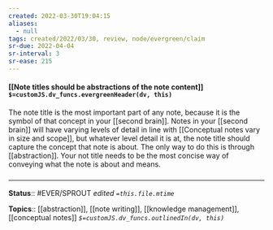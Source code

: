 ```yaml
---
created: 2022-03-30T19:04:15 
aliases:
  - null
tags: created/2022/03/30, review, node/evergreen/claim
sr-due: 2022-04-04
sr-interval: 3
sr-ease: 215
---
```


#### [[Note titles should be abstractions of the note content]] `$=customJS.dv_funcs.evergreenHeader(dv, this)`

The note title is the most important part of any note, because it is the symbol of that concept in your [[second brain]]. 
Notes in your [[second brain]] will have varying levels of detail in line with
[[Conceptual notes vary in size and scope]], 
but whatever level detail it is at,
the note title should capture the concept that note is about.
The only way to do this is through [[abstraction]]. 
Your not title needs to be the most concise way of conveying what the note is about and means. 

### <hr class="footnote"/>

**Status**:: #EVER/SPROUT
*edited `=this.file.mtime`*

**Topics**:: [[abstraction]], [[note writing]], [[knowledge management]], [[conceptual notes]] 
*`$=customJS.dv_funcs.outlinedIn(dv, this)`*
